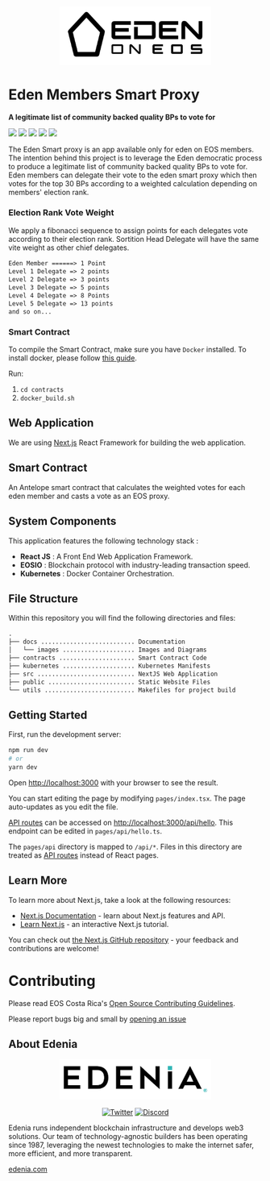 <p align="center">
   <img src="./docs/images/logo_edeneos.png" width="300">
</p>

# Eden Members Smart Proxy

**A legitimate list of community backed quality BPs to vote for**


![](https://img.shields.io/github/license/edenia/eden-smart-proxy) ![](https://img.shields.io/badge/code%20style-standard-brightgreen.svg) ![](https://img.shields.io/badge/%E2%9C%93-collaborative_etiquette-brightgreen.svg) ![](https://img.shields.io/twitter/follow/edeniaWeb3.svg?style=social&logo=twitter) ![](https://img.shields.io/github/forks/edenia/eden-smart-proxy?style=social)


The Eden Smart proxy is an app available only for eden on EOS members. The intention behind this project is to leverage the Eden democratic process to produce a legitimate list of community backed quality BPs to vote for. Eden members can delegate their vote to the eden smart proxy which then votes for the top 30 BPs according to a weighted calculation depending on members' election rank.

### Election Rank Vote Weight

We apply a fibonacci sequence to assign points for each delegates vote according to their election rank. Sortition Head Delegate will have the same vite weight as other chief delegates.

```
Eden Member ======> 1 Point
Level 1 Delegate => 2 points
Level 2 Delegate => 3 points
Level 3 Delegate => 5 points
Level 4 Delegate => 8 Points
Level 5 Delegate => 13 points
and so on...
```

### Smart Contract
To compile the Smart Contract, make sure you have `Docker` installed. To install docker, please follow [this guide](https://docs.docker.com/get-docker/).

Run:
1. `cd contracts`
2. `docker_build.sh`

## Web Application
We are using [Next.js](https://nextjs.org/) React Framework for building the web application.

## Smart Contract
An Antelope smart contract that calculates the weighted votes for each eden member and casts a vote as an EOS proxy.

## System Components

This application features the following technology stack :

- **React JS** : A Front End Web Application Framework.
- **EOSIO** : Blockchain protocol with industry-leading transaction speed.
- **Kubernetes** : Docker Container Orchestration.

## File Structure

Within this repository you will find the following directories and files:

```
.
├── docs .......................... Documentation
│   └── images .................... Images and Diagrams
├── contracts ..................... Smart Contract Code
├── kubernetes .................... Kubernetes Manifests
├── src ........................... NextJS Web Application
├── public ........................ Static Website Files
└── utils ......................... Makefiles for project build
```

## Getting Started

First, run the development server:

```bash
npm run dev
# or
yarn dev
```

Open [http://localhost:3000](http://localhost:3000) with your browser to see the result.

You can start editing the page by modifying `pages/index.tsx`. The page auto-updates as you edit the file.

[API routes](https://nextjs.org/docs/api-routes/introduction) can be accessed on [http://localhost:3000/api/hello](http://localhost:3000/api/hello). This endpoint can be edited in `pages/api/hello.ts`.

The `pages/api` directory is mapped to `/api/*`. Files in this directory are treated as [API routes](https://nextjs.org/docs/api-routes/introduction) instead of React pages.

## Learn More

To learn more about Next.js, take a look at the following resources:

- [Next.js Documentation](https://nextjs.org/docs) - learn about Next.js features and API.
- [Learn Next.js](https://nextjs.org/learn) - an interactive Next.js tutorial.

You can check out [the Next.js GitHub repository](https://github.com/vercel/next.js/) - your feedback and contributions are welcome!


# Contributing

Please read EOS Costa Rica's [Open Source Contributing Guidelines](https://developers.eoscostarica.io/docs/open-source-guidelines).

Please report bugs big and small by [opening an issue](https://github.com/edenia/eden-smart-proxy/issues/new/choose)

## About Edenia

<div align="center">

<a href="https://edenia.com">
	<img width="300" alt="Edenia Logo" src="https://raw.githubusercontent.com/edenia/.github/master/.github/workflows/images/edenia-logo.png"></img>
</a>

[![Twitter](https://img.shields.io/twitter/follow/EdeniaWeb3?style=for-the-badge)](https://twitter.com/EdeniaWeb3)
[![Discord](https://img.shields.io/discord/946500573677625344?color=black&label=Discord&logo=discord&logoColor=white&style=for-the-badge)](https://discord.gg/YeGcF6QwhP)


</div>

Edenia runs independent blockchain infrastructure and develops web3 solutions. Our team of technology-agnostic builders has been operating since 1987, leveraging the newest technologies to make the internet safer, more efficient, and more transparent.

[edenia.com](https://edenia.com/)
